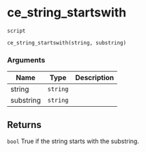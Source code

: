 # ce_string_startswith
`script`
```gml
ce_string_startswith(string, substring)
```

### Arguments
| Name | Type | Description |
| ---- | ---- | ----------- |
| string | `string` |  |
| substring | `string` |  |

## Returns
`bool` True if the string starts with the substring.